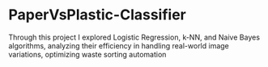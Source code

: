 # PaperVsPlastic-Classifier
Through this project I explored Logistic Regression, k-NN, and Naive Bayes algorithms, analyzing their efficiency in handling real-world image variations, optimizing waste sorting automation
